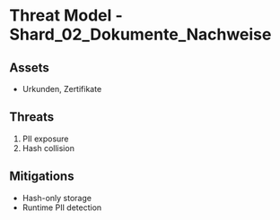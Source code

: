 # Threat Model - Shard_02_Dokumente_Nachweise

## Assets
- Urkunden, Zertifikate

## Threats
1. PII exposure
2. Hash collision

## Mitigations
- Hash-only storage
- Runtime PII detection
